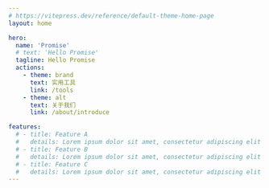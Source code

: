```yaml
---
# https://vitepress.dev/reference/default-theme-home-page
layout: home

hero:
  name: 'Promise'
  # text: 'Hello Promise'
  tagline: Hello Promise
  actions:
    - theme: brand
      text: 实用工具
      link: /tools
    - theme: alt
      text: 关于我们
      link: /about/introduce

features:
  # - title: Feature A
  #   details: Lorem ipsum dolor sit amet, consectetur adipiscing elit
  # - title: Feature B
  #   details: Lorem ipsum dolor sit amet, consectetur adipiscing elit
  # - title: Feature C
  #   details: Lorem ipsum dolor sit amet, consectetur adipiscing elit
---
```

